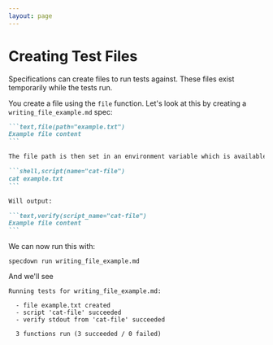 ```yaml
---
layout: page
---
```

# Creating Test Files

Specifications can create files to run tests against.
These files exist temporarily while the tests run.

You create a file using the `file` function.
Let's look at this by creating a `writing_file_example.md` spec:

```` markdown
```text,file(path="example.txt")
Example file content
```

The file path is then set in an environment variable which is available in future scripts.

```shell,script(name="cat-file")
cat example.txt
```

Will output:

```text,verify(script_name="cat-file")
Example file content
```
````

We can now run this with:

``` shell
specdown run writing_file_example.md
```

And we'll see

``` text
Running tests for writing_file_example.md:

  - file example.txt created
  - script 'cat-file' succeeded
  - verify stdout from 'cat-file' succeeded

  3 functions run (3 succeeded / 0 failed)
```

